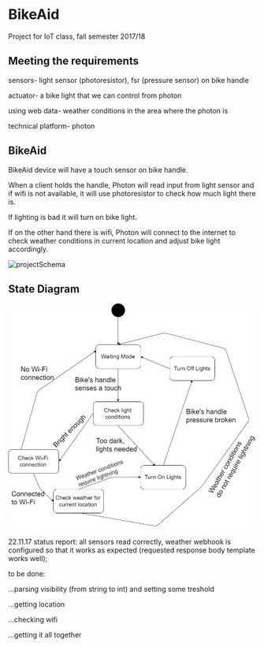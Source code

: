 # BikeAid
Project for IoT class, fall semester 2017/18

## Meeting the requirements
sensors- light sensor (photoresistor), fsr (pressure sensor) on bike handle


actuator- a bike light that we can control from photon


using web data- weather conditions in the area where the photon is


technical platform- photon


## BikeAid
BikeAid device will have a touch sensor on bike handle. 


When a client holds the handle, Photon will read input from light sensor and if wifi is not available, it will use photoresistor to check how much light there is.


If lighting is bad it will turn on bike light.


If on the other hand there is wifi, Photon will connect to the internet to check weather conditions in current location and adjust bike light accordingly.

![projectSchema](https://user-images.githubusercontent.com/20126908/30375465-e9b5b3c0-9888-11e7-8ca1-4efdb8320327.png)

## State Diagram
![Alt text](State_Diagram.jpg?raw=true "State Diagram for the product")

22.11.17 status report: all sensors read correctly, weather webhook is configured so that it works as expected (requested response body template works well); 


to be done: 

...parsing visibility (from string to int) and setting some treshold


...getting location


...checking wifi


...getting it all together
